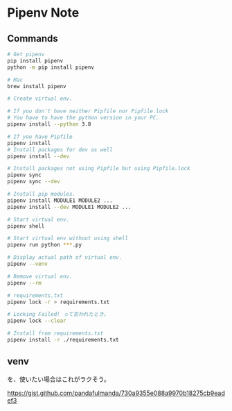 Pipenv Note 
===

## Commands

```bash
# Get pipenv
pip install pipenv
python -m pip install pipenv

# Mac 
brew install pipenv
```

```bash
# Create virtual env.

# If you don't have neither Pipfile nor Pipfile.lock
# You have to have the python version in your PC.
pipenv install --python 3.8

# If you have Pipfile
pipenv install
# Install packages for dev as well
pipenv install --dev

# Install packages not using Pipfile but using Pipfile.lock
pipenv sync
pipenv sync --dev 
```

```bash
# Install pip modules.
pipenv install MODULE1 MODULE2 ...
pipenv install --dev MODULE1 MODULE2 ...
```

```bash
# Start virtual env.
pipenv shell

# Start virtual env without using shell
pipenv run python ***.py
```

```bash
# Display actual path of virtual env.
pipenv --venv

# Remove virtual env.
pipenv --rm
```

```bash
# requirements.txt
pipenv lock -r > requirements.txt

# Locking Failed! って言われたとき。
pipenv lock --clear
```

```bash
# Install from requirements.txt
pipenv install -r ./requirements.txt
```

## venv

を、使いたい場合はこれがラクそう。

https://gist.github.com/pandafulmanda/730a9355e088a9970b18275cb9eadef3
